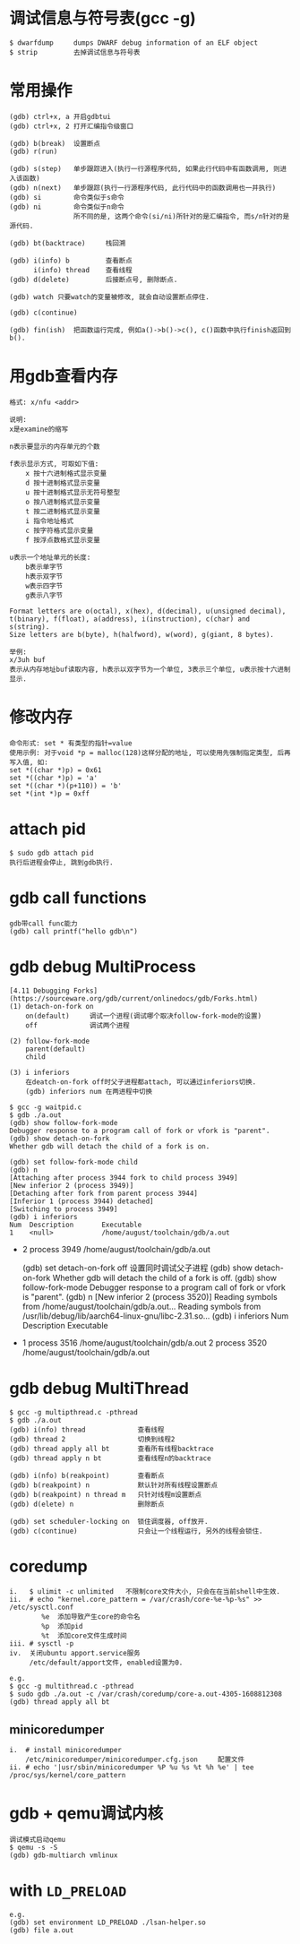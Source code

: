 # 调试信息与符号表(gcc -g)
    $ dwarfdump     dumps DWARF debug information of an ELF object
    $ strip         去掉调试信息与符号表


# 常用操作
    (gdb) ctrl+x, a 开启gdbtui
    (gdb) ctrl+x, 2 打开汇编指令级窗口

    (gdb) b(break)  设置断点
    (gdb) r(run)

    (gdb) s(step)   单步跟踪进入(执行一行源程序代码, 如果此行代码中有函数调用, 则进入该函数)
    (gdb) n(next)   单步跟踪(执行一行源程序代码, 此行代码中的函数调用也一并执行)
    (gdb) si        命令类似于s命令
    (gdb) ni        命令类似于n命令
                    所不同的是, 这两个命令(si/ni)所针对的是汇编指令, 而s/n针对的是源代码.

    (gdb) bt(backtrace)     栈回溯

    (gdb) i(info) b         查看断点
          i(info) thread    查看线程
    (gdb) d(delete)         后接断点号, 删除断点.

    (gdb) watch 只要watch的变量被修改, 就会自动设置断点停住.

    (gdb) c(continue)

    (gdb) fin(ish)  把函数运行完成, 例如a()->b()->c(), c()函数中执行finish返回到b().


# 用gdb查看内存
    格式: x/nfu <addr>

    说明:
    x是examine的缩写

    n表示要显示的内存单元的个数

    f表示显示方式, 可取如下值:
        x 按十六进制格式显示变量
        d 按十进制格式显示变量
        u 按十进制格式显示无符号整型
        o 按八进制格式显示变量
        t 按二进制格式显示变量
        i 指令地址格式
        c 按字符格式显示变量
        f 按浮点数格式显示变量

    u表示一个地址单元的长度:
        b表示单字节
        h表示双字节
        w表示四字节
        g表示八字节

    Format letters are o(octal), x(hex), d(decimal), u(unsigned decimal),
    t(binary), f(float), a(address), i(instruction), c(char) and s(string).
    Size letters are b(byte), h(halfword), w(word), g(giant, 8 bytes).

    举例:
    x/3uh buf
    表示从内存地址buf读取内容, h表示以双字节为一个单位, 3表示三个单位, u表示按十六进制显示.


# 修改内存
    命令形式: set * 有类型的指针=value
    使用示例: 对于void *p = malloc(128)这样分配的地址, 可以使用先强制指定类型, 后再写入值, 如:
    set *((char *)p) = 0x61
    set *((char *)p) = 'a'
    set *((char *)(p+110)) = 'b'
    set *(int *)p = 0xff


# attach pid
    $ sudo gdb attach pid
    执行后进程会停止, 跳到gdb执行.


# gdb call functions 
    gdb带call func能力
    (gdb) call printf("hello gdb\n")


# gdb debug MultiProcess
    [4.11 Debugging Forks](https://sourceware.org/gdb/current/onlinedocs/gdb/Forks.html)
    (1) detach-on-fork on 
        on(default)     调试一个进程(调试哪个取决follow-fork-mode的设置)
        off             调试两个进程

    (2) follow-fork-mode
        parent(default)
        child

    (3) i inferiors
        在deatch-on-fork off时父子进程都attach, 可以通过inferiors切换.
        (gdb) inferiors num 在两进程中切换

    $ gcc -g waitpid.c
    $ gdb ./a.out
    (gdb) show follow-fork-mode 
    Debugger response to a program call of fork or vfork is "parent".
    (gdb) show detach-on-fork
    Whether gdb will detach the child of a fork is on.

    (gdb) set follow-fork-mode child
    (gdb) n
    [Attaching after process 3944 fork to child process 3949]
    [New inferior 2 (process 3949)]
    [Detaching after fork from parent process 3944]
    [Inferior 1 (process 3944) detached]
    [Switching to process 3949]
    (gdb) i inferiors
    Num  Description       Executable
    1    <null>            /home/august/toolchain/gdb/a.out
  * 2    process 3949      /home/august/toolchain/gdb/a.out

    (gdb) set detach-on-fork off    设置同时调试父子进程
    (gdb) show detach-on-fork
    Whether gdb will detach the child of a fork is off.
    (gdb) show follow-fork-mode
    Debugger response to a program call of fork or vfork is "parent".
    (gdb) n
    [New inferior 2 (process 3520)]
    Reading symbols from /home/august/toolchain/gdb/a.out...
    Reading symbols from /usr/lib/debug/lib/aarch64-linux-gnu/libc-2.31.so...
    (gdb) i inferiors
    Num  Description       Executable
  * 1    process 3516      /home/august/toolchain/gdb/a.out
    2    process 3520      /home/august/toolchain/gdb/a.out


# gdb debug MultiThread
    $ gcc -g multipthread.c -pthread
    $ gdb ./a.out
    (gdb) i(nfo) thread             查看线程
    (gdb) thread 2                  切换到线程2
    (gdb) thread apply all bt       查看所有线程backtrace
    (gdb) thread apply n bt         查看线程n的backtrace

    (gdb) i(nfo) b(reakpoint)       查看断点
    (gdb) b(reakpoint) n            默认针对所有线程设置断点
    (gdb) b(reakpoint) n thread m   只针对线程m设置断点
    (gdb) d(elete) n                删除断点

    (gdb) set scheduler-locking on  锁住调度器, off放开. 
    (gdb) c(continue)               只会让一个线程运行, 另外的线程会锁住.


# coredump
    i.   $ ulimit -c unlimited   不限制core文件大小, 只会在在当前shell中生效.
    ii.  # echo "kernel.core_pattern = /var/crash/core-%e-%p-%s" >> /etc/sysctl.conf
            %e  添加导致产生core的命令名
            %p  添加pid
            %t  添加core文件生成时间
    iii. # sysctl -p
    iv.  关闭ubuntu apport.service服务
         /etc/default/apport文件, enabled设置为0.

    e.g.
    $ gcc -g multithread.c -pthread
    $ sudo gdb ./a.out -c /var/crash/coredump/core-a.out-4305-1608812308
    (gdb) thread apply all bt

## minicoredumper
    i.  # install minicoredumper
        /etc/minicoredumper/minicoredumper.cfg.json     配置文件
    ii. # echo '|usr/sbin/minicoredumper %P %u %s %t %h %e' | tee /proc/sys/kernel/core_pattern


# gdb + qemu调试内核
    调试模式启动qemu
    $ qemu -s -S
    (gdb) gdb-multiarch vmlinux


# with `LD_PRELOAD`
    e.g.
    (gdb) set environment LD_PRELOAD ./lsan-helper.so
    (gdb) file a.out
